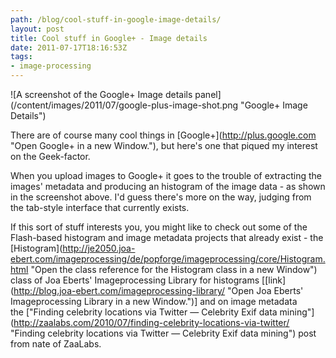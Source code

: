```yaml
---
path: /blog/cool-stuff-in-google-image-details/
layout: post
title: Cool stuff in Google+ - Image details
date: 2011-07-17T18:16:53Z
tags:
- image-processing
---
```


!\[A screenshot of the Google+ Image details panel\](/content/images/2011/07/google-plus-image-shot.png "Google+ Image Details")

There are of course many cool things in \[Google+\](http://plus.google.com "Open Google+ in a new Window."), but here's one that piqued my interest on the Geek-factor.

When you upload images to Google+ it goes to the trouble of extracting the images' metadata and producing an histogram of the image data - as shown in the screenshot above. I'd guess there's more on the way, judging from the tab-style interface that currently exists.

If this sort of stuff interests you, you might like to check out some of the Flash-based histogram and image metadata projects that already exist - the \[Histogram\](http://je2050.joa-ebert.com/imageprocessing/de/popforge/imageprocessing/core/Histogram.html "Open the class reference for the Histogram class in a new Window") class of Joa Eberts' Imageprocessing Library for histograms \[\[link\](http://blog.joa-ebert.com/imageprocessing-library/ "Open Joa Eberts' Imageprocessing Library in a new Window.")\] and on image metadata the \["Finding celebrity locations via Twitter — Celebrity Exif data mining"\](http://zaalabs.com/2010/07/finding-celebrity-locations-via-twitter/ "Finding celebrity locations via Twitter — Celebrity Exif data mining") post from nate of ZaaLabs.